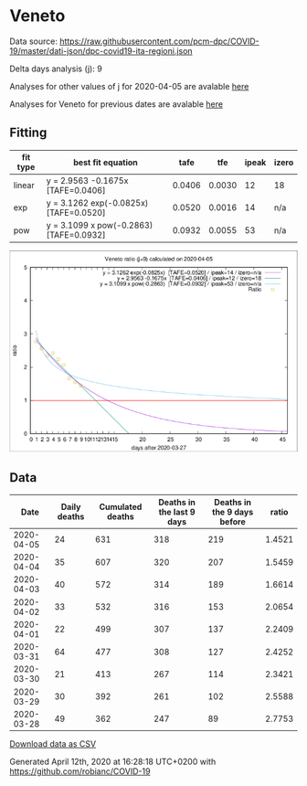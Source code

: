 # Veneto

Data source: https://raw.githubusercontent.com/pcm-dpc/COVID-19/master/dati-json/dpc-covid19-ita-regioni.json

Delta days analysis (j): 9

Analyses for other values of j for 2020-04-05 are avalable [here](../README.md)

Analyses for Veneto for previous dates are avalable [here](../../README.md)

## Fitting 
|fit type|best fit equation|tafe|tfe|ipeak|izero|
|-------|-----|--------|------|---|---|
|linear|y = 2.9563 -0.1675x  [TAFE=0.0406]|0.0406|0.0030|12|18|
|exp|y = 3.1262 exp(-0.0825x)  [TAFE=0.0520]|0.0520|0.0016|14|n/a|
|pow|y = 3.1099 x pow(-0.2863)  [TAFE=0.0932]|0.0932|0.0055|53|n/a|

![Plot](COVID-19_veneto_j9_2020-04-05.png)

## Data
|Date|Daily deaths|Cumulated deaths|Deaths in the last 9 days|Deaths in the 9 days before|ratio|
|----|----------|-----------|-------|--------------------|-----|
|2020-04-05|24|631|318|219|1.4521|
|2020-04-04|35|607|320|207|1.5459|
|2020-04-03|40|572|314|189|1.6614|
|2020-04-02|33|532|316|153|2.0654|
|2020-04-01|22|499|307|137|2.2409|
|2020-03-31|64|477|308|127|2.4252|
|2020-03-30|21|413|267|114|2.3421|
|2020-03-29|30|392|261|102|2.5588|
|2020-03-28|49|362|247|89|2.7753|

[Download data as CSV](COVID-19_veneto_j9_2020-04-05.csv)

Generated April 12th, 2020 at 16:28:18 UTC+0200 with https://github.com/robianc/COVID-19
